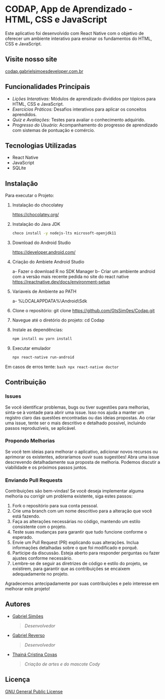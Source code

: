 # CODAP, App de Aprendizado - HTML, CSS e JavaScript

Este aplicativo foi desenvolvido com React Native com o objetivo de oferecer um ambiente interativo para ensinar os fundamentos do HTML, CSS e JavaScript.

## Visite nosso site
[codap.gabrielsimoesdeveloper.com.br](https://codap.gabrielsimoesdeveloper.com.br)

## Funcionalidades Principais

- *Lições Interativas:* Módulos de aprendizado divididos por tópicos para HTML, CSS e JavaScript.
- *Exercícios Práticos:* Desafios interativos para aplicar os conceitos aprendidos.
- *Quiz e Avaliações:* Testes para avaliar o conhecimento adquirido.
- *Progresso do Usuário:* Acompanhamento do progresso de aprendizado com sistemas de pontuação e comércio.

## Tecnologias Utilizadas

- React Native
- JavaScript
- SQLite

## Instalação

Para executar o Projeto:

1. Instalação do chocolatey

    https://chocolatey.org/

2. Instalação do Java JDK
    ```bash
    choco install -y nodejs-lts microsoft-openjdk11
    ```

3. Download do Android Studio 

    https://developer.android.com/

4. Criação do Ambiete Android Studio

    a- Fazer o download R no SDK Manager
    b- Criar um ambiente android com a versão mais recente pedida no site do react native
    https://reactnative.dev/docs/environment-setup

5. Variaveis de Ambiente ao PATH

    a- %LOCALAPPDATA%\Android\Sdk

6. Clone o repositório: git clone https://github.com/GtsSim0es/Codap.git

7. Navegue até o diretório do projeto: cd Codap

8. Instale as dependências:
    ```bash
    npm install ou yarn install
    ```

9. Executar emulador
    ```bash
    npx react-native run-android
    ```

Em casos de erros tente:
    ```bash
    npx react-native doctor
    ```

## Contribuição

### Issues
Se você identificar problemas, bugs ou tiver sugestões para melhorias, sinta-se à vontade para abrir uma issue. Isso nos ajuda a manter um registro claro das questões encontradas ou das ideias propostas. Ao criar uma issue, tente ser o mais descritivo e detalhado possível, incluindo passos reproduzíveis, se aplicável.

### Propondo Melhorias
Se você tem ideias para melhorar o aplicativo, adicionar novos recursos ou aprimorar os existentes, adoraríamos ouvir suas sugestões! Abra uma issue descrevendo detalhadamente sua proposta de melhoria. Podemos discutir a viabilidade e os próximos passos juntos.

### Enviando Pull Requests
Contribuições são bem-vindas! Se você deseja implementar alguma melhoria ou corrigir um problema existente, siga estes passos:

1. Fork o repositório para sua conta pessoal.
2. Crie uma branch com um nome descritivo para a alteração que você está fazendo.
3. Faça as alterações necessárias no código, mantendo um estilo consistente com o projeto.
4. Teste suas mudanças para garantir que tudo funcione conforme o esperado.
5. Envie um Pull Request (PR) explicando suas alterações. Inclua informações detalhadas sobre o que foi modificado e porquê.
6. Participe da discussão. Esteja aberto para responder perguntas ou fazer ajustes conforme necessário.
7. Lembre-se de seguir as diretrizes de código e estilo do projeto, se existirem, para garantir que as contribuições se encaixem adequadamente no projeto.

Agradecemos antecipadamente por suas contribuições e pelo interesse em melhorar este projeto!

## Autores

- [Gabriel Simões](https://gabrielsimoesdeveloper.com.br/)

  > _Desenvolvedor_

- [Gabriel Reverso](https://github.com/GabrielReverso)

  > _Desenvolvedor_

- [Thainá Cristina Covas](mailto:thainacristina.covas@gmail.com)

  > _Criação de artes e do mascote Cody_

## Licença

[GNU General Public License](https://choosealicense.com/licenses/gpl-3.0/)
